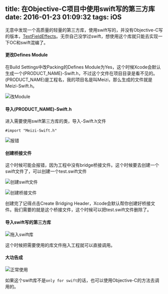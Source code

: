 title: 在Objective-C项目中使用swift写的第三方库
date: 2016-01-23 01:09:32
tags: iOS
---
无意中发现一个高质量的轻量的第三方库，使用swift写的，并没有Objective-C写的版本，[TextFieldEffects](https://github.com/raulriera/TextFieldEffects)。无奈自己没学过swift，想使用这个库就只能去实现一下OC和swift混编了。

<div class="github-widget" data-repo="raulriera/TextFieldEffects"></div>

#### 更改Defines Module
在Build Settings中改Packing的Defines Module为Yes，这个时候Xcode会默认生成一个(PRODUCT_NAME)-Swift.h，不过这个文件在项目目录是看不见的。(PRODUCT_NAME)是工程名，我的项目名是叫Meizi，那么生成的文件就是Meizi-Swift.h。

![改Module](http://7xq5gj.com1.z0.glb.clouddn.com/在OC项目中使用swift写的第三方库/改Module.png)

#### 导入(PRODUCT_NAME)-Swift.h
进入需要使用swift第三方库的类，导入-Swift.h文件

```
#import "Meizi-Swift.h"
```
![报错](http://7xq5gj.com1.z0.glb.clouddn.com/在OC项目中使用swift写的第三方库/报错.png)

#### 创建桥接文件
这个时候可能会报错，因为工程中没有bridge桥接文件。这个时候要去创建一个swift文件了，可以创建一个test.swift文件

![创建swift文件](http://7xq5gj.com1.z0.glb.clouddn.com/在OC项目中使用swift写的第三方库/创建swift文件.png)

![创建桥接文件](http://7xq5gj.com1.z0.glb.clouddn.com/在OC项目中使用swift写的第三方库/创建桥接文件.png)

创建完了记得点击Create Bridging Header，Xcode会默认帮你创建好桥接文件。我们需要的就是这个桥接文件，这个时候可以把test.swift文件删除了。

#### 导入swift写的第三方库
![拖入swift库](http://7xq5gj.com1.z0.glb.clouddn.com/在OC项目中使用swift写的第三方库/拖入swift库.png)

这个时候把需要使用的库文件拖入工程就可以直接调用。

#### 大功告成
![正常使用](http://7xq5gj.com1.z0.glb.clouddn.com/在OC项目中使用swift写的第三方库/正常使用.png)

如果这个swift库不是`only for swift`的话，也可以使用Objective-C的方法去调用的。
